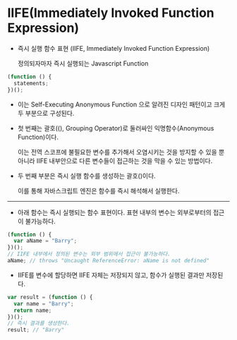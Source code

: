 # IIFE(Immediately Invoked Function Expression)

- 즉시 실행 함수 표현 (IIFE, Immediately Invoked Function Expression)

  정의되자마자 즉시 실행되는 Javascript Function

```js
(function () {
  statements;
})();
```

- 이는 Self-Executing Anonymous Function 으로 알려진 디자인 패턴이고 크게 두 부분으로 구성된다.

- 첫 번째는 괄호((), Grouping Operator)로 둘러싸인 익명함수(Anonymous Function)이다.

  이는 전역 스코프에 불필요한 변수를 추가해서 오염시키는 것을 방지할 수 있을 뿐 아니라 IIFE 내부안으로 다른 변수들이 접근하는 것을 막을 수 있는 방법이다.

- 두 번째 부분은 즉시 실행 함수를 생성하는 괄호()이다.

  이를 통해 자바스크립트 엔진은 함수를 즉시 해석해서 실행한다.

---

- 아래 함수는 즉시 실행되는 함수 표현이다. 표현 내부의 변수는 외부로부터의 접근이 불가능하다.

```js
(function () {
  var aName = "Barry";
})();
// IIFE 내부에서 정의된 변수는 외부 범위에서 접근이 불가능하다.
aName; // throws "Uncaught ReferenceError: aName is not defined"
```

- IIFE를 변수에 할당하면 IIFE 자체는 저장되지 않고, 함수가 실행된 결과만 저장된다.

```js
var result = (function () {
  var name = "Barry";
  return name;
})();
// 즉시 결과를 생성한다.
result; // "Barry"
```
